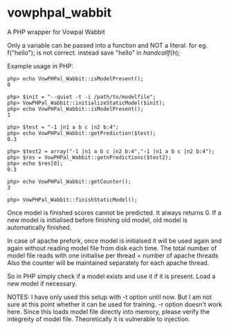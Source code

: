 # vowphpal_wabbit
A PHP wrapper for Vowpal Wabbit

Only a variable can be passed into a function and NOT a literal.
for eg. f("hello");  is not correct.
instead save "hello" in $h and call f($h);

Example usage in PHP:
```
php> echo VowPHPal_Wabbit::isModelPresent();
0

php> $init = "--quiet -t -i /path/to/modelfile";
php> VowPHPal_Wabbit::initializeStaticModel($init);
php> echo VowPHPal_Wabbit::isModelPresent();
1

php> $test = "-1 |n1 a b c |n2 b:4";
php> echo VowPHPal_Wabbit::getPrediction($test);
0.3

php> $test2 = array("-1 |n1 a b c |n2 b:4","-1 |n1 a b c |n2 b:4");
php> $res = VowPHPal_Wabbit::getnPredictions($test2);
php> echo $res[0];
0.3

php> echo VowPHPal_Wabbit::getCounter();
3

php> VowPHPal_Wabbit::finishStaticModel();
```
Once model is finished scores cannot be predicted. It always returns 0.
If a new model is initialised before finishing old model, old model is automatically finished.

In case of apache prefork, once model is initialsed it will be used again and again without reading model file from disk each time.
The total number of model file reads with one initialise per thread = number of apache threads
Also the counter will be maintained separately for each apache thread.

So in PHP simply check if a model exists and use it if it is present. Load a new model if necessary. 

NOTES:
I have only used this setup with -t option until now. But I am not sure at this point whether it can be used for training.
-r option doesn't work here.
Since this loads model file directly into memory, please verify the integreity of model file. Theoretically it is vulnerable to injection.


